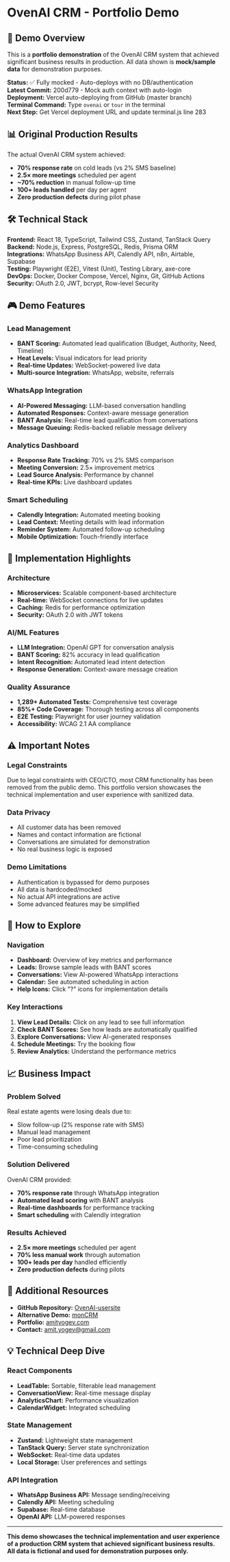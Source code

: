 # OvenAI CRM - Portfolio Demo

## 🎯 Demo Overview

This is a **portfolio demonstration** of the OvenAI CRM system that achieved significant business results in production. All data shown is **mock/sample data** for demonstration purposes.

**Status:** ✅ Fully mocked - Auto-deploys with no DB/authentication  
**Latest Commit:** 200d779 - Mock auth context with auto-login  
**Deployment:** Vercel auto-deploying from GitHub (master branch)  
**Terminal Command:** Type `ovenai` or `tour` in the terminal  
**Next Step:** Get Vercel deployment URL and update terminal.js line 283

## 📊 Original Production Results

The actual OvenAI CRM system achieved:

- **70% response rate** on cold leads (vs 2% SMS baseline)
- **2.5× more meetings** scheduled per agent
- **~70% reduction** in manual follow-up time
- **100+ leads handled** per day per agent
- **Zero production defects** during pilot phase

## 🛠 Technical Stack

**Frontend:** React 18, TypeScript, Tailwind CSS, Zustand, TanStack Query  
**Backend:** Node.js, Express, PostgreSQL, Redis, Prisma ORM  
**Integrations:** WhatsApp Business API, Calendly API, n8n, Airtable, Supabase  
**Testing:** Playwright (E2E), Vitest (Unit), Testing Library, axe-core  
**DevOps:** Docker, Docker Compose, Vercel, Nginx, Git, GitHub Actions  
**Security:** OAuth 2.0, JWT, bcrypt, Row-level Security

## 🎮 Demo Features

### Lead Management
- **BANT Scoring:** Automated lead qualification (Budget, Authority, Need, Timeline)
- **Heat Levels:** Visual indicators for lead priority
- **Real-time Updates:** WebSocket-powered live data
- **Multi-source Integration:** WhatsApp, website, referrals

### WhatsApp Integration
- **AI-Powered Messaging:** LLM-based conversation handling
- **Automated Responses:** Context-aware message generation
- **BANT Analysis:** Real-time lead qualification from conversations
- **Message Queuing:** Redis-backed reliable message delivery

### Analytics Dashboard
- **Response Rate Tracking:** 70% vs 2% SMS comparison
- **Meeting Conversion:** 2.5× improvement metrics
- **Lead Source Analysis:** Performance by channel
- **Real-time KPIs:** Live dashboard updates

### Smart Scheduling
- **Calendly Integration:** Automated meeting booking
- **Lead Context:** Meeting details with lead information
- **Reminder System:** Automated follow-up scheduling
- **Mobile Optimization:** Touch-friendly interface

## 🔧 Implementation Highlights

### Architecture
- **Microservices:** Scalable component-based architecture
- **Real-time:** WebSocket connections for live updates
- **Caching:** Redis for performance optimization
- **Security:** OAuth 2.0 with JWT tokens

### AI/ML Features
- **LLM Integration:** OpenAI GPT for conversation analysis
- **BANT Scoring:** 82% accuracy in lead qualification
- **Intent Recognition:** Automated lead intent detection
- **Response Generation:** Context-aware message creation

### Quality Assurance
- **1,289+ Automated Tests:** Comprehensive test coverage
- **85%+ Code Coverage:** Thorough testing across all components
- **E2E Testing:** Playwright for user journey validation
- **Accessibility:** WCAG 2.1 AA compliance

## ⚠️ Important Notes

### Legal Constraints
Due to legal constraints with CEO/CTO, most CRM functionality has been removed from the public demo. This portfolio version showcases the technical implementation and user experience with sanitized data.

### Data Privacy
- All customer data has been removed
- Names and contact information are fictional
- Conversations are simulated for demonstration
- No real business logic is exposed

### Demo Limitations
- Authentication is bypassed for demo purposes
- All data is hardcoded/mocked
- No actual API integrations are active
- Some advanced features may be simplified

## 🚀 How to Explore

### Navigation
- **Dashboard:** Overview of key metrics and performance
- **Leads:** Browse sample leads with BANT scores
- **Conversations:** View AI-powered WhatsApp interactions
- **Calendar:** See automated scheduling in action
- **Help Icons:** Click "?" icons for implementation details

### Key Interactions
1. **View Lead Details:** Click on any lead to see full information
2. **Check BANT Scores:** See how leads are automatically qualified
3. **Explore Conversations:** View AI-generated responses
4. **Schedule Meetings:** Try the booking flow
5. **Review Analytics:** Understand the performance metrics

## 📈 Business Impact

### Problem Solved
Real estate agents were losing deals due to:
- Slow follow-up (2% response rate with SMS)
- Manual lead management
- Poor lead prioritization
- Time-consuming scheduling

### Solution Delivered
OvenAI CRM provided:
- **70% response rate** through WhatsApp integration
- **Automated lead scoring** with BANT analysis
- **Real-time dashboards** for performance tracking
- **Smart scheduling** with Calendly integration

### Results Achieved
- **2.5× more meetings** scheduled per agent
- **70% less manual work** through automation
- **100+ leads per day** handled efficiently
- **Zero production defects** during pilots

## 🔗 Additional Resources

- **GitHub Repository:** [OvenAI-usersite](https://github.com/broddo-baggins/OvenAI-usersite)
- **Alternative Demo:** [monCRM](https://github.com/broddo-baggins/monCRM)
- **Portfolio:** [amityogev.com](https://amityogev.com)
- **Contact:** amit.yogev@gmail.com

## 💡 Technical Deep Dive

### React Components
- **LeadTable:** Sortable, filterable lead management
- **ConversationView:** Real-time message display
- **AnalyticsChart:** Performance visualization
- **CalendarWidget:** Integrated scheduling

### State Management
- **Zustand:** Lightweight state management
- **TanStack Query:** Server state synchronization
- **WebSocket:** Real-time data updates
- **Local Storage:** User preferences and settings

### API Integration
- **WhatsApp Business API:** Message sending/receiving
- **Calendly API:** Meeting scheduling
- **Supabase:** Real-time database
- **OpenAI API:** LLM-powered responses

---

**This demo showcases the technical implementation and user experience of a production CRM system that achieved significant business results. All data is fictional and used for demonstration purposes only.**
